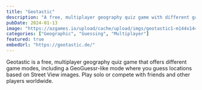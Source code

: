 ```yaml
---
title: "Geotastic"
description: "A free, multiplayer geography quiz game with different game modes. Compete with friends and players worldwide."
pubDate: 2024-01-13
image: "https://azgames.io/upload/cache/upload/imgs/geotastic1-m144x144.webp"
categories: ["Geographic", "Guessing", "Multiplayer"]
featured: true
embedUrl: "https://geotastic.de/"
---
```


Geotastic is a free, multiplayer geography quiz game that offers different game modes, including a GeoGuessr-like mode where you guess locations based on Street View images. Play solo or compete with friends and other players worldwide.